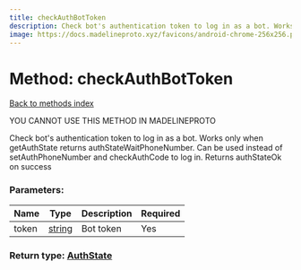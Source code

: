 ```yaml
---
title: checkAuthBotToken
description: Check bot's authentication token to log in as a bot. Works only when getAuthState returns authStateWaitPhoneNumber. Can be used instead of setAuthPhoneNumber and checkAuthCode to log in. Returns authStateOk on success
image: https://docs.madelineproto.xyz/favicons/android-chrome-256x256.png
---
```

# Method: checkAuthBotToken  
[Back to methods index](index.md)


YOU CANNOT USE THIS METHOD IN MADELINEPROTO


Check bot's authentication token to log in as a bot. Works only when getAuthState returns authStateWaitPhoneNumber. Can be used instead of setAuthPhoneNumber and checkAuthCode to log in. Returns authStateOk on success

### Parameters:

| Name     |    Type       | Description | Required |
|----------|---------------|-------------|----------|
|token|[string](../types/string.md) | Bot token | Yes|


### Return type: [AuthState](../types/AuthState.md)

